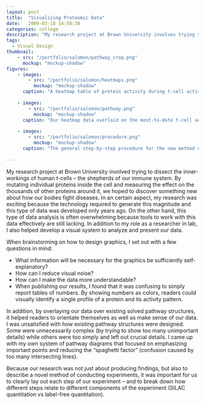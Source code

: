 ```yaml
---
layout: post
title:  "Visualizing Proteomic Data"
date:   2009-03-18 14:50:30
categories: college
description: "My research project at Brown University involves trying to dissect the inner-workings of human t-cells – the shepherds of our immune system. In addition to my role as a researcher in lab, I also helped develop a visual system to analyze and present our data."
tags:
  - Visual Design
thumbnail: 
    - src: "/portfolio/salomon/pathway_crop.png"
      mockup: "mockup-shadow"
figures:
    - images:
        - src: "/portfolio/salomon/heatmaps.png"
          mockup: "mockup-shadow"
      caption: "A heatmap table of protein activity during t-cell activation. Yellow denotes increased activity while Blue denotes inhibited activity."
      
    - images:
        - src: "/portfolio/salomon/pathway.png"
          mockup: "mockup-shadow"
      caption: "Our heatmap data overlaid on the most-to-date t-cell activation pathway map based on decades of research. We hope our data will help to flush out more details of this pathway."
      
    - images:
        - src: "/portfolio/salomon/procedure.png"
          mockup: "mockup-shadow"
      caption: "The general step-by-step procedure for the new method of pathway dissection developed in our lab."
      
---
```


My research project at Brown University involved trying to dissect the inner-workings of human t-cells – the shepherds of our immune system. By mutating individual proteins inside the cell and measuring the effect on the thousands of other proteins around it, we hoped to discover something new about how our bodies fight diseases. In an certain aspect, my research was exciting because the technology required to generate this magnitude and this type of data was developed only years ago. On the other hand, this type of data analysis is often overwhelming because tools to work with this data effectively are still lacking. In addition to my role as a researcher in lab, I also helped develop a visual system to analyze and present our data.

When brainstorming on how to design graphics, I set out with a few questions in mind:

- What information will be necessary for the graphics be sufficiently self-explanatory?
- How can I reduce visual noise?
- How can I make the data more understandable?
- When publishing our results, I found that it was confusing to simply report tables of numbers. By showing numbers as colors, readers could visually identify a single profile of a protein and its activity pattern.


In addition, by overlaying our data over existing solved pathway structures, it helped readers to orientate themselves as well as make sense of our data. I was unsatisfied with how existing pathway structures were designed. Some were unnecessarily complex (by trying to show too many unimportant details) while others were too simply and left out crucial details. I came up with my own system of pathway diagrams that focused on emphasizing important points and reducing the “spaghetti factor” (confusion caused by too many intersecting lines).

Because our research was not just about producing findings, but also to describe a novel method of conducting experiments, it was important for us to clearly lay out each step of our experiment – and to break down how different steps relate to different components of the experiment (SILAC quantitation vs label-free quantitation).